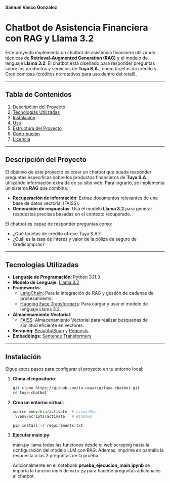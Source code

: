 **Samuel Vasco González**

# Chatbot de Asistencia Financiera con RAG y Llama 3.2

Este proyecto implementa un chatbot de asistencia financiera utilizando técnicas de **Retrieval-Augmented Generation (RAG)** y el modelo de lenguaje **Llama 3.2**. El chatbot está diseñado para responder preguntas sobre los productos y servicios de **Tuya S.A.**, como tarjetas de crédito y Credicomrpas (créditos no rotativos para uso dentro del retail).

---

## Tabla de Contenidos
1. [Descripción del Proyecto](#descripción-del-proyecto)
2. [Tecnologías Utilizadas](#tecnologías-utilizadas)
3. [Instalación](#instalación)
4. [Uso](#uso)
5. [Estructura del Proyecto](#estructura-del-proyecto)
6. [Contribución](#contribución)
7. [Licencia](#licencia)

---

## Descripción del Proyecto

El objetivo de este proyecto es crear un chatbot que pueda responder preguntas específicas sobre los productos financieros de **Tuya S.A.**, utilizando información extraída de su sitio web. Para lograrlo, se implementa un sistema **RAG** que combina:

- **Recuperación de información**: Extrae documentos relevantes de una base de datos vectorial (FAISS).
- **Generación de respuestas**: Usa el modelo **Llama 3.2** para generar respuestas precisas basadas en el contexto recuperado.

El chatbot es capaz de responder preguntas como:
- ¿Qué tarjetas de crédito ofrece Tuya S.A.?
- ¿Cuál es la tasa de interés y valor de la póliza de seguro de Credicompras?

---

## Tecnologías Utilizadas

- **Lenguaje de Programación**: Python 3.11.3
- **Modelo de Lenguaje**: [Llama 3.2](https://huggingface.co/unsloth/Llama-3.2-1B-Instruct)
- **Frameworks**:
  - [LangChain](https://www.langchain.com/): Para la integración de RAG y gestión de cadenas de procesamiento.
  - [Hugging Face Transformers](https://huggingface.co/transformers/): Para cargar y usar el modelo de lenguaje Llama 3.2.
- **Almacenamiento Vectorial**: 
    - [FAISS](https://github.com/facebookresearch/faiss): Almacenamiento Vectorial para realizar búsquedas de similitud eficiente en vectores.
- **Scraping**: [BeautifulSoup](https://www.crummy.com/software/BeautifulSoup/) y [Requests](https://docs.python-requests.org/)
- **Embeddings**: [Sentence Transformers](https://www.sbert.net/)

---

## Instalación

Sigue estos pasos para configurar el proyecto en tu entorno local:

1. **Clona el repositorio**:
   ```bash
   git clone https://github.com/tu-usuario/tuya-chatbot.git
   cd tuya-chatbot```

2. **Crea un entorno virtual**:

    ```python -m venv venv
    source venv/bin/activate  # Linux/Mac
    .\venv\Scripts\activate   # Windows
    ```

    ```pip install -r requirements.txt```

3. **Ejecutar main.py**:

    main.py llama todas las funciones desde el web scraping hasta la ocnfiguración del modelo LLM con RAG. Ademas, imprime en pantalla la respuesta a las 2 preguntas de la prueba.

    Adicionalmente en el notebook **prueba_ejecucion_main.ipynb** se importa la funcion $main$ de ``main.py`` para hacerle preguntas adicionales al chatbot.
